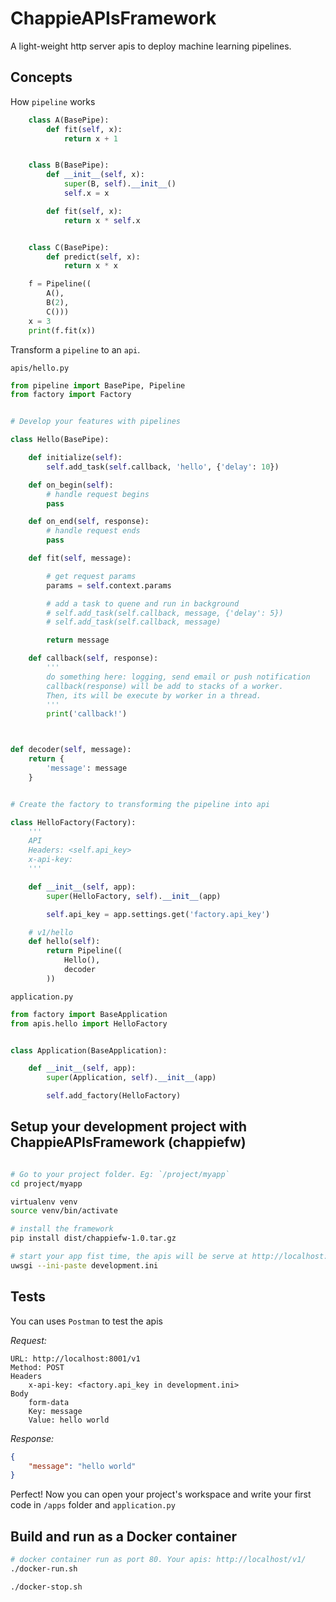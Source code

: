 # ChappieAPIsFramework

A light-weight http server apis to deploy machine learning pipelines.


## Concepts

How `pipeline` works

```python
    class A(BasePipe):
        def fit(self, x):
            return x + 1


    class B(BasePipe):
        def __init__(self, x):
            super(B, self).__init__()
            self.x = x

        def fit(self, x):
            return x * self.x


    class C(BasePipe):
        def predict(self, x):
            return x * x

    f = Pipeline((
        A(),
        B(2),
        C()))
    x = 3
    print(f.fit(x))
```

Transform a `pipeline` to an `api`.


`apis/hello.py`
```python
from pipeline import BasePipe, Pipeline
from factory import Factory


# Develop your features with pipelines

class Hello(BasePipe):

    def initialize(self):
        self.add_task(self.callback, 'hello', {'delay': 10})

    def on_begin(self):
        # handle request begins
        pass

    def on_end(self, response):
        # handle request ends
        pass

    def fit(self, message):

        # get request params
        params = self.context.params

        # add a task to quene and run in background
        # self.add_task(self.callback, message, {'delay': 5})
        # self.add_task(self.callback, message)

        return message

    def callback(self, response):
        '''
        do something here: logging, send email or push notification
        callback(response) will be add to stacks of a worker.
        Then, its will be execute by worker in a thread.
        '''
        print('callback!')



def decoder(self, message):
    return {
        'message': message
    }


# Create the factory to transforming the pipeline into api

class HelloFactory(Factory):
    '''
    API
    Headers: <self.api_key>
    x-api-key:
    '''

    def __init__(self, app):
        super(HelloFactory, self).__init__(app)

        self.api_key = app.settings.get('factory.api_key')

    # v1/hello
    def hello(self):
        return Pipeline((
            Hello(),
            decoder
        ))
```

`application.py`
```python
from factory import BaseApplication
from apis.hello import HelloFactory


class Application(BaseApplication):

    def __init__(self, app):
        super(Application, self).__init__(app)

        self.add_factory(HelloFactory)
```


## Setup your development project with ChappieAPIsFramework (chappiefw)

```bash

# Go to your project folder. Eg: `/project/myapp`
cd project/myapp

virtualenv venv
source venv/bin/activate

# install the framework
pip install dist/chappiefw-1.0.tar.gz

# start your app fist time, the apis will be serve at http://localhost:8001/v1
uwsgi --ini-paste development.ini
```

## Tests

You can uses `Postman` to test the apis

*Request:*
```
URL: http://localhost:8001/v1
Method: POST
Headers
    x-api-key: <factory.api_key in development.ini>
Body
    form-data
    Key: message
    Value: hello world
```

*Response:*
```json
{
    "message": "hello world"
}
```

Perfect! Now you can open your project's workspace and write your first code in `/apps` folder
and `application.py`


## Build and run as a Docker container

```bash
# docker container run as port 80. Your apis: http://localhost/v1/
./docker-run.sh

./docker-stop.sh
```

